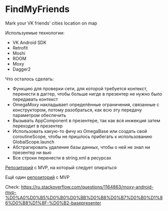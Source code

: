 # FindMyFriends
Mark your VK friends' cities location on map

Используемые технологии:
* VK Android SDK
* Retrofit
* Moshi
* ROOM
* Moxy
* Dagger2

Что осталось сделать:
* Функцию для проверки сети, для которой требуется контекст, перенести в даггер, чтобы больше нигде в презентер не нужно было передавать контекст
* OmegaMoxy накладывает определённые ограничения, связанные с конструктором, потому разобраться, как всю эту передачу параметром обеспечить
* Вызывать AppComponent в презентере, так как вся инжекция затем переходит в презентер
* Использовать какую-то фичу из OmegaBase или создать свой coroutineScope, чтобы не пришлось прибегать к использованию GlobalScope.launch
* Абстрагировать удаление базы данных, чтобы о ней не знал ни презентер ни вью
* Все строки перенести в string.xml в ресурсах

[Репозиторий](https://github.com/KostiaLeo/moxy-dagger2-rxjava) с MVP, на который следует опираться

Ещё один [репозиторий](https://github.com/aleesha711/Android-App-with-MVP-and-Room) с MVP 

Check: https://ru.stackoverflow.com/questions/1164863/moxy-android-mvp-%D0%A0%D0%B5%D0%B0%D0%BB%D0%B8%D0%B7%D0%B0%D1%86%D0%B8%D1%8F-%D0%B2-basepresenter
